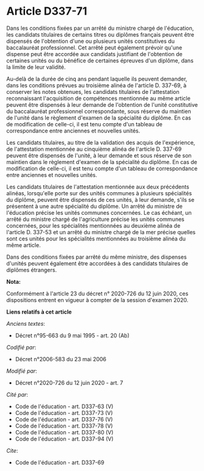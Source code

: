 # Article D337-71

Dans les conditions fixées par un arrêté du ministre chargé de l'éducation, les candidats titulaires de certains titres ou
diplômes français peuvent être dispensés de l'obtention d'une ou plusieurs unités constitutives du baccalauréat
professionnel. Cet arrêté peut également prévoir qu'une dispense peut être accordée aux candidats justifiant de l'obtention
de certaines unités ou du bénéfice de certaines épreuves d'un diplôme, dans la limite de leur validité. 

Au-delà de la durée de cinq ans pendant laquelle ils peuvent demander, dans les conditions prévues au troisième alinéa de
l'article D. 337-69, à conserver les notes obtenues, les candidats titulaires de l'attestation reconnaissant l'acquisition de
compétences mentionnée au même article peuvent être dispensés à leur demande de l'obtention de l'unité constitutive du
baccalauréat professionnel correspondante, sous réserve du maintien de l'unité dans le règlement d'examen de la spécialité du
diplôme. En cas de modification de celle-ci, il est tenu compte d'un tableau de correspondance entre anciennes et nouvelles
unités. 

Les candidats titulaires, au titre de la validation des acquis de l'expérience, de l'attestation mentionnée au cinquième
alinéa de l'article D. 337-69 peuvent être dispensés de l'unité, à leur demande et sous réserve de son maintien dans le
règlement d'examen de la spécialité du diplôme. En cas de modification de celle-ci, il est tenu compte d'un tableau de
correspondance entre anciennes et nouvelles unités. 

Les candidats titulaires de l'attestation mentionnée aux deux précédents alinéas, lorsqu'elle porte sur des unités communes à
plusieurs spécialités du diplôme, peuvent être dispensés de ces unités, à leur demande, s'ils se présentent à une autre
spécialité du diplôme. Un arrêté du ministre de l'éducation précise les unités communes concernées. Le cas échéant, un arrêté
du ministre chargé de l'agriculture précise les unités communes concernées, pour les spécialités mentionnées au deuxième
alinéa de l'article D. 337-53 et un arrêté du ministre chargé de la mer précise quelles sont ces unités pour les spécialités
mentionnées au troisième alinéa du même article. 

Dans des conditions fixées par arrêté du même ministre, des dispenses d'unités peuvent également être accordées à des
candidats titulaires de diplômes étrangers.

**Nota:**

Conformément à l'article 23 du décret n° 2020-726 du 12 juin 2020, ces dispositions entrent en vigueur à compter de la
session d'examen 2020.

**Liens relatifs à cet article**

_Anciens textes_:

  - Décret n°95-663 du 9 mai 1995 - art. 20 (Ab)

_Codifié par_:

  - Décret n°2006-583 du 23 mai 2006

_Modifié par_:

  - Décret n°2020-726 du 12 juin 2020 - art. 7

_Cité par_:

  - Code de l'éducation - art. D337-63 (V)
  - Code de l'éducation - art. D337-73 (V)
  - Code de l'éducation - art. D337-76 (V)
  - Code de l'éducation - art. D337-78 (V)
  - Code de l'éducation - art. D337-80 (V)
  - Code de l'éducation - art. D337-94 (V)

_Cite_:

  - Code de l'éducation - art. D337-69
